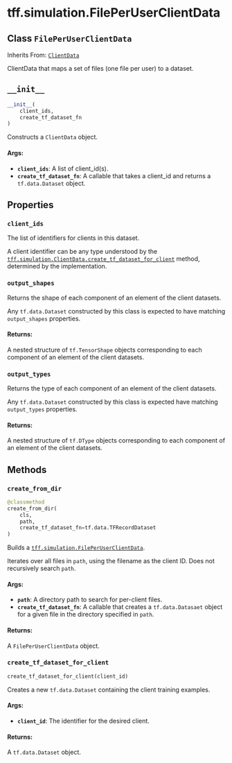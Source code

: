 <div itemscope itemtype="http://developers.google.com/ReferenceObject">
<meta itemprop="name" content="tff.simulation.FilePerUserClientData" />
<meta itemprop="path" content="Stable" />
<meta itemprop="property" content="client_ids"/>
<meta itemprop="property" content="output_shapes"/>
<meta itemprop="property" content="output_types"/>
<meta itemprop="property" content="__init__"/>
<meta itemprop="property" content="create_from_dir"/>
<meta itemprop="property" content="create_tf_dataset_for_client"/>
</div>

# tff.simulation.FilePerUserClientData

## Class `FilePerUserClientData`

Inherits From: [`ClientData`](../../tff/simulation/ClientData.md)

ClientData that maps a set of files (one file per user) to a dataset.

<h2 id="__init__"><code>__init__</code></h2>

``` python
__init__(
    client_ids,
    create_tf_dataset_fn
)
```

Constructs a `ClientData` object.

#### Args:

* <b>`client_ids`</b>: A list of client_id(s).
* <b>`create_tf_dataset_fn`</b>: A callable that takes a client_id and returns
    a `tf.data.Dataset` object.



## Properties

<h3 id="client_ids"><code>client_ids</code></h3>

The list of identifiers for clients in this dataset.

A client identifier can be any type understood by the
<a href="../../tff/simulation/ClientData.md#create_tf_dataset_for_client"><code>tff.simulation.ClientData.create_tf_dataset_for_client</code></a> method, determined
by the implementation.

<h3 id="output_shapes"><code>output_shapes</code></h3>

Returns the shape of each component of an element of the client datasets.

Any `tf.data.Dataset` constructed by this class is expected to have matching
`output_shapes` properties.

#### Returns:

  A nested structure of `tf.TensorShape` objects corresponding to each
component of an element of the client datasets.

<h3 id="output_types"><code>output_types</code></h3>

Returns the type of each component of an element of the client datasets.

Any `tf.data.Dataset` constructed by this class is expected have matching
`output_types` properties.

#### Returns:

  A nested structure of `tf.DType` objects corresponding to each component
of an element of the client datasets.



## Methods

<h3 id="create_from_dir"><code>create_from_dir</code></h3>

``` python
@classmethod
create_from_dir(
    cls,
    path,
    create_tf_dataset_fn=tf.data.TFRecordDataset
)
```

Builds a <a href="../../tff/simulation/FilePerUserClientData.md"><code>tff.simulation.FilePerUserClientData</code></a>.

Iterates over all files in `path`, using the filename as the client ID. Does
not recursively search `path`.

#### Args:

* <b>`path`</b>: A directory path to search for per-client files.
* <b>`create_tf_dataset_fn`</b>: A callable that creates a `tf.data.Datasaet` object
    for a given file in the directory specified in `path`.


#### Returns:

A `FilePerUserClientData` object.

<h3 id="create_tf_dataset_for_client"><code>create_tf_dataset_for_client</code></h3>

``` python
create_tf_dataset_for_client(client_id)
```

Creates a new `tf.data.Dataset` containing the client training examples.

#### Args:

* <b>`client_id`</b>: The identifier for the desired client.


#### Returns:

A `tf.data.Dataset` object.



